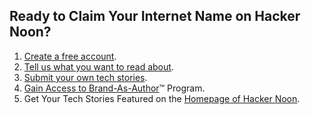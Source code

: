 
## **Ready to Claim Your Internet Name on Hacker Noon?**

1. [Create a free account](https://hackernoon.com/signup?ref=noonifications.tech).
2. [Tell us what you want to read about](https://app.hackernoon.com/subscriptions?ref=noonifications.tech).
3. [Submit your own tech stories](https://app.hackernoon.com/new?ref=noonifications.tech). 
4. [Gain Access to Brand-As-Author](https://sponsor.hackernoon.com/brand-as-author?ref=noonifications.tech)™ Program. 
5. Get Your Tech Stories Featured on the [Homepage of Hacker Noon](https://hackernoon.com/?ref=noonifications.tech).